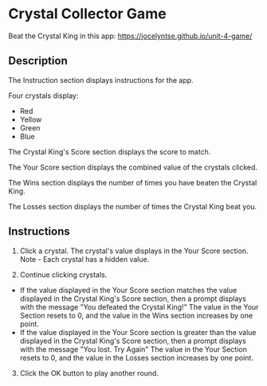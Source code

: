 # Crystal Collector Game
Beat the Crystal King in this app: https://jocelyntse.github.io/unit-4-game/

## Description
The Instruction section displays instructions for the app.

Four crystals display:
* Red
* Yellow
* Green
* Blue

The Crystal King's Score section displays the score to match.

The Your Score section displays the combined value of the crystals clicked.

The Wins section displays the number of times you have beaten the Crystal King.

The Losses section displays the number of times the Crystal King beat you.

## Instructions

1. Click a crystal. The crystal's value displays in the Your Score section.
    Note - Each crystal has a hidden value.
    
2. Continue clicking crystals.
* If the value displayed in the Your Score section matches the value displayed in the Crystal King's Score section, then a prompt displays with the message "You defeated the Crystal King!" The value in the Your Section resets to 0, and the value in the Wins section increases by one point.
* If the value displayed in the Your Score section is greater than the value displayed in the Crystal King's Score section, then a prompt displays with the message "You lost. Try Again" The value in the Your Section resets to 0, and the value in the Losses section increases by one point.

3. Click the OK button to play another round.

